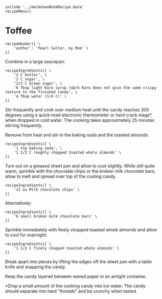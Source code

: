 ~~~ markdown-script
include '../markdownBookRecipe.bare'
recipeMenu()
~~~

# Toffee

~~~ markdown-script
recipeHeader({ \
    'author': 'Pearl Salter, my Mom' \
})
~~~

Combine in a large saucepan:

~~~ markdown-script
recipeIngredients([ \
    '2 C butter', \
    '2 C sugar', \
    '2/3 C brown sugar', \
    '6 Tbsp light Karo syrup (dark Karo does not give the same crispy texture to the finished candy', \
    '4 Tbsp water (1/4 C)' \
])
~~~

Stir frequently and cook over medium heat until the candy reaches 300 degrees using a quick-read electronic
thermometer or hard crack stage*, when dropped in cold water. The cooking takes approximately 25
minutes stirring frequently.

Remove from heat and stir in the baking soda and the toasted almonds.

~~~ markdown-script
recipeIngredients([ \
    '1 tsp baking soda', \
    '1 1/2 C roughly chopped toasted whole almonds' \
])
~~~

Turn out on a greased sheet pan and allow to cool slightly. While still quite warm, sprinkle with
the chocolate chips or the broken milk chocolate bars, allow to melt and spread over top of the
cooling candy.

~~~ markdown-script
recipeIngredients([ \
    '12 oz Milk chocolate chips' \
])
~~~

Alternatively:

~~~ markdown-script
recipeIngredients([ \
    '6 small broken milk chocolate bars' \
])
~~~

Sprinkle immediately with finely chopped toasted whole almonds and allow to cool for overnight.

~~~ markdown-script
recipeIngredients([ \
    '1 1/2 C finely chopped toasted whole almonds' \
])
~~~

Break apart into pieces by lifting the edges off the sheet pan with a table knife and snapping the
candy.

Keep the candy layered between waxed paper in an airtight container.

*Drop a small amount of the cooking candy into ice water. The candy should separate into hard
"threads" and be crunchy when tasted.
